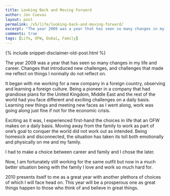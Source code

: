 ```yaml
---
title: Looking Back and Moving Forward
author: Jon Cuevas
layout: post
permalink: /v5/life/looking-back-and-moving-forward/
excerpt: "The year 2009 was a year that has seen so many changes in my life and career. Changes that introduced new challenges, and challenges that made me reflect on things I normally do not reflect on."
comments: true
tags: [Life, OFW, Dubai, Family]
---
```

{% include snippet-disclaimer-old-post.html %}

The year 2009 was a year that has seen so many changes in my life and career. Changes that introduced new challenges, and challenges that made me reflect on things I normally do not reflect on.

It began with me working for a new company in a foreign country, observing and learning a foreign culture. Being a pioneer in a company that had grandiose plans for the United Kingdom, Middle East and the rest of the world had you face different and exciting challenges on a daily basis. Learning new things and meeting new faces as I went along, work was going along just fine if not for the economic crisis.

Exciting as it was, I experienced first-hand the choices in life that an OFW makes on a daily basis. Moving away from the family to work as part of one’s goal to conquer the world did not work out as intended. Being homesick and disconnected, the situation has taken its toll both emotionally and physically on me and my family.

I had to make a choice between career and family and I chose the later.

Now, I am fortunately still working for the same outfit but now in a much better situation being with the family I love and work so much hard for.

2010 presents itself to me as a great year with another plethora of choices of which I will face head on. This year will be a prosperous one as great things happen to those who think of and believe in great things.